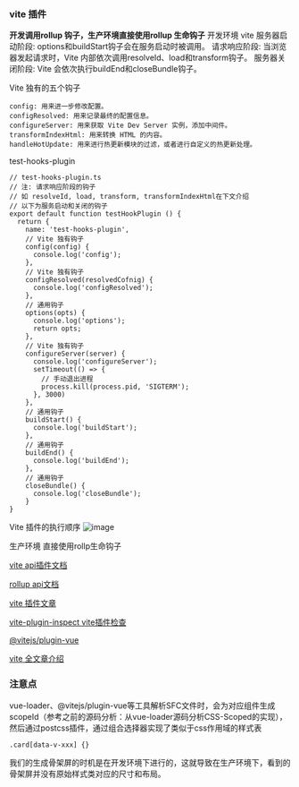 ### vite 插件 
**开发调用rollup 钩子，生产环境直接使用rollup 生命钩子**
开发环境 vite
服务器启动阶段: options和buildStart钩子会在服务启动时被调用。
请求响应阶段: 当浏览器发起请求时，Vite 内部依次调用resolveId、load和transform钩子。
服务器关闭阶段: Vite 会依次执行buildEnd和closeBundle钩子。

Vite 独有的五个钩子
```
config: 用来进一步修改配置。
configResolved: 用来记录最终的配置信息。
configureServer: 用来获取 Vite Dev Server 实例，添加中间件。
transformIndexHtml: 用来转换 HTML 的内容。
handleHotUpdate: 用来进行热更新模块的过滤，或者进行自定义的热更新处理。
```
test-hooks-plugin
```
// test-hooks-plugin.ts
// 注: 请求响应阶段的钩子
// 如 resolveId, load, transform, transformIndexHtml在下文介绍
// 以下为服务启动和关闭的钩子
export default function testHookPlugin () {
  return {
    name: 'test-hooks-plugin', 
    // Vite 独有钩子
    config(config) {
      console.log('config');
    },
    // Vite 独有钩子
    configResolved(resolvedCofnig) {
      console.log('configResolved');
    },
    // 通用钩子
    options(opts) {
      console.log('options');
      return opts;
    },
    // Vite 独有钩子
    configureServer(server) {
      console.log('configureServer');
      setTimeout(() => {
        // 手动退出进程
        process.kill(process.pid, 'SIGTERM');
      }, 3000)
    },
    // 通用钩子
    buildStart() {
      console.log('buildStart');
    },
    // 通用钩子
    buildEnd() {
      console.log('buildEnd');
    },
    // 通用钩子
    closeBundle() {
      console.log('closeBundle');
    }
}
```
Vite 插件的执行顺序
![image](https://p3-juejin.byteimg.com/tos-cn-i-k3u1fbpfcp/83c255efbdec4c66971a30ff270c70a9~tplv-k3u1fbpfcp-zoom-in-crop-mark:3024:0:0:0.awebp?)

生产环境
直接使用rollp生命钩子

[vite api插件文档](https://cn.vitejs.dev/guide/api-plugin.html)

[rollup api文档](https://rollupjs.org/introduction/)

[vite 插件文章](https://juejin.cn/book/7050063811973218341/section/7065976180125466638)

[vite-plugin-inspect vite插件检查](https://github.com/antfu/vite-plugin-inspect)

[@vitejs/plugin-vue](https://github.com/vitejs/vite-plugin-vue/tree/main/packages/plugin-vue)

[vite 全文章介绍](https://zhuanlan.zhihu.com/p/467325485)

### 注意点
vue-loader、@vitejs/plugin-vue等工具解析SFC文件时，会为对应组件生成scopeId（参考之前的源码分析：从vue-loader源码分析CSS-Scoped的实现），然后通过postcss插件，通过组合选择器实现了类似于css作用域的样式表
```
.card[data-v-xxx] {}
```
我们的生成骨架屏的时机是在开发环境下进行的，这就导致在生产环境下，看到的骨架屏并没有原始样式类对应的尺寸和布局。